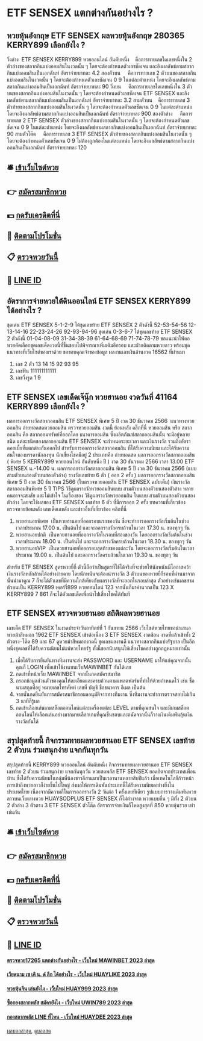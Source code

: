 # ETF SENSEX แตกต่างกันอย่างไร ?
## หวยหุ้นอังกฤษ ETF SENSEX ผลหวยหุ้นอังกฤษ 280365 KERRY899 เลือกยังไง ?
วิ่งล่าง  ETF SENSEX KERRY899 หวยออนไลน์ อันดับหนึ่ง    คือการทายเลขใดเลขหนึ่งใน 2 ตัวล่างของสลากกินแบ่งออมสินในงวดนั้น ๆ โดยจะต้องกำหนดตัวเลขชัดเจน และอิงผลลัพธ์ตามสลากกินแบ่งออมสินเป็นเอกฉันท์ อัตราจ่ายบาทละ 4.2
สองตัวบน     คือการทายเลข 2 ตัวบนของสลากกินแบ่งออมสินในงวดนั้น ๆ โดยจะต้องกำหนดตัวเลขชัดเจน 0 9 ในแต่ละตำแหน่ง โดยจะอิงผลลัพธ์ตามสลากกินแบ่งออมสินเป็นเอกฉันท์ อัตราจ่ายบาทละ 90
วิ่งบน     คือการทายเลขใดเลขหนึ่งใน 3 ตัวบนของสลากกินแบ่งออมสินในงวดนั้น ๆ โดยจะต้องกำหนดตัวเลขชัดเจน ETF SENSEX และอิงผลลัพธ์ตามสลากกินแบ่งออมสินเป็นเอกฉันท์ อัตราจ่ายบาทละ 3.2
สามตัวบน    คือการทายเลข 3 ตัวท้ายของสลากกินแบ่งออมสินในงวดนั้น ๆ โดยจะต้องกำหนดตัวเลขชัดเจน 0 9 ในแต่ละตำแหน่ง โดยจะอิงผลลัพธ์ตามสลากกินแบ่งออมสินเป็นเอกฉันท์ อัตราจ่ายบาทละ 900
สองตัวล่าง     คือการทายเลข 2 ETF SENSEX ตัวล่างของสลากกินแบ่งออมสินในงวดนั้น ๆ โดยจะต้องกำหนดตัวเลขชัดเจน 0 9 ในแต่ละตำแหน่ง โดยจะอิงผลลัพธ์ตามสลากกินแบ่งออมสินเป็นเอกฉันท์ อัตราจ่ายบาทละ 90
สามตัวโต๊ด     คือการทายเลข 3 ETF SENSEX ตัวท้ายของสลากกินแบ่งออมสินในงวดนั้น ๆ โดยจะต้องกำหนดตัวเลขชัดเจน 0 9 ไม่ต้องถูกต้องในแต่ละแหน่ง โดยจะอิงผลลัพธ์ตามสลากกินแบ่งออมสินเป็นเอกฉันท์ อัตราจ่ายบาทละ 120

## 🛎 [เข้าเว็บไซต์หวย](https://bit.ly/3BG5bNw)
## 👉 [สมัครสมาชิกหวย](https://bit.ly/3BG5bNw)
## 💵 [กดรับเครดิตที่นี่](https://bit.ly/3C3mvgS)
## 👑 [ติดตามโปรโมชั่น](https://bit.ly/3C3mvgS)
## 📋 [ตรวจหวยวันนี้](https://bit.ly/3C3mvgS)
## 📱 [LINE ID](https://bit.ly/3C3mvgS)

## อัตราการจ่ายหวยใต้ดินออนไลน์ ETF SENSEX KERRY899 ได้อย่างไร ?
ชุดเด่น ETF SENSEX 5-1-2-9 ได้ชุดเลขท้าย ETF SENSEX 2 ตัวดังนี้
52-53-54-56
12-13-14-16
22-23-24-26
92-93-94-96
ชุดเด่น 0-3-6-7 ได้ชุดเลขท้าย ETF SENSEX 2 ตัวดังนี้
01-04-08-09
31-34-38-39
61-64-68-69
71-74-78-79
ขอแนะนำใฟ้คอหวยคัดเลือกชุดเลขเด็ดงวดนี้ที่ชื่นชอบไปพิจารณาเพิ่มเติมอีกรอบ และฝากติดตามหวยลาว พร้อมชุดแนวทางที่เว็บไซต์ของเราด้วย
ขอขอบคุณเจ้าของข้อมูล
ผลงานเลขเงินล้านงวด 16562 ที่ผ่านมา

1. เลข 2 ตัว 13 14 15 92 93 95
2. เลขฟัน 111111111111
3. เลขวิ่งรูด 1 9

## ETF SENSEX เลขเด็ดเจ๊นุ๊ก หวยฮานอย งวดวันที่ 41164 KERRY899 เลือกยังไง ?
ผลการออกรางวัลสลากออมสิน ETF SENSEX พิเศษ 5 ปี งวด 30 ธันวาคม 2566
 แนวทางหวยออมสิน ถ่ายทอดสดหวยออมสิน ตรวจหวยออมสิน งวดนี้ ย้อนหลัง คลิ๊กที่นี่ 
หวยออมสิน หรือ สลากออมสิน คือ สลากออมทรัพย์ที่ออกโดย ธนาคารออมสิน ซึ่งผลิตภัณฑ์สลากออมสินนั้น จะมีอยู่หลายชนิด แต่ละชนิดของสลากออมสิน ETF SENSEX จะกำหนดระยะเวลา และเงินรางวัล รวมถึงอัตราดอกเบี้ยที่แตกต่างกันออกไป
สำหรับการออกรางวัลสลากออมสิน ที่ได้รับความนิยม และได้รับความสนใจของบรรดานักลงทุน นักเสี่ยงโชคมีอยู่ 2 ประเภทคือ
ถ่ายทอดสด ผลการออกรางวัลสลากออมสิน ( พิเศษ 5 KERRY899 หวยออนไลน์ อันดับหนึ่ง ปี ) งวด 30 ธันวาคม 2566 เวลา 13.00 ETF SENSEX น.-14.00 น.
ผลการออกรางวัลสลากออมสิน พิเศษ 5 ปี งวด 30 ธันวาคม 2566 (แบบ สามตัวบนสองตัวบนสองตัวล่าง)
รางวัลเลขท้าย 6 ตัว ( ออก 2 ครั้ง )
ผลการออกรางวัลสลากออมสิน พิเศษ 5 ปี งวด 30 ธันวาคม 2566 (ใบตรวจหวยออมสิน ETF SENSEX ฉบับเต็ม)
เงินรางวัลสลากออมสินพิเศษ 5 ปี
TIPS วิธีดูผลรางวัลหวยออมสินแบบ สามตัวบนสองตัวบนสองตัวล่าง
หลายคนอาจจะสงสัย และไม่เข้าใจ ในเรื่องของ วิธีดูผลรางวัลหวยออมสิน ในแบบ สามตัวบนสองตัวบนสองตัวล่าง โดยจะใช้ผลของ ETF SENSEX เลขท้าย 6 ตัว ที่มีการออก 2 ครั้ง
บทความที่เกี่ยวข้อง
ตรวจหวยย้อนหลัง เลขเด็ดเลขดัง และข่าวอื่นที่เกี่ยวข้อง คลิกที่นี่
1. หวยฮานอยพิเศษ  เป็นหวยฮานอยที่ออกรอบแรกของวัน ซึ่งจะทำการออกรางวัลเริ่มต้นในช่วงเวลาประมาณ 17.00 น. เป็นต้นไป และจะออกรางวัลครบถ้วนในเวลา 17.30 น. ของทุกๆ วัน
2. หวยฮานอยปกติ  เป็นหวยฮานอยที่ออกรางวัลในรอบที่สองของวัน โดยออกรางวัลเริ่มต้นในช่วงเวลาประมาณ 18.00 น. เป็นต้นไป และจะออกรางวัลครบถ้วนในเวลา 18.30 น. ของทุกๆ วัน
3. หวยฮานอยVIP  เป็นหวยฮานอยที่ออกรอบสุดท้ายของแต่ละวัน โดยจะออกรางวัลเริ่มต้นในเวลาประมาณ 19.00 น. เป็นต้นไป และออกรางวัลครบถ้วนในเวลา 19.30 น. ของทุกๆ วัน

สำหรับ ETF SENSEX สูตรหวยยี่กี่ ตัวนี้ถือว่าเป็นสูตรที่ใช้ได้จริงที่จะช่วยให้นักพนันมีโอกาสคว้าเงินรางวัลหลักล้านได้อย่างง่ายดาย โดยนักพนันจะต้องนำรางวัล 3 ตัวบนของหวยยี่กีรอบที่ผ่านมาจากนั้นนำมาคูณ 7 ก็จะได้ตัวเลขที่มีความใกล้เคียงกับผลรางวัลที่จะออกในรอบล่าสุด ตัวอย่างเช่นเลขสามตัวบนเป็น KERRY899 เคอร์รี่899 หวยออนไลน์ 123 จากนั้นก็มาคำนวณเป็น 123 X KERRY899 7 861 ก็จะได้ตัวเลขเด็ดเพื่อนำไปเสี่ยงโชคได้ทันที

## ETF SENSEX ตรวจหวยฮานอย สถิติผลหวยฮานอย
เลขเด็ด ETF SENSEX ในงวดประจำวันอาทิตย์ที่ 1 กันยายน 2566 เว็บไซต์หวยไทยขอนำเสนอ หวยม้าสีหมอก 1962 ETF SENSEX เข้าต่อเนื่อง 3 ETF SENSEX งวดซ้อน งวดที่แล้วเข้าทั้ง 2 ตัวตรง-โต๊ด 89 และ 67 ดูหวยม้าสีหมอกงวดนี้ ชุดเลขผลงานดี แนวทางสลากกินแบ่งรัฐบาล เป็นอีกหนึ่งชุดเลขที่ได้รับความนิยมไม่แพ้หวยไทยรัฐ ทั้งนี้ขอสนับสนุนให้เสี่ยงโชคอย่างถูกกฎหมายเท่านั้น
1. เมื่อได้รับการยืนยันทางทีมงานจะส่ง PASSWORD และ USERNAME มาให้แก่คุณจากนั้นคุณก็ LOGIN เพื่อเข้าใช้งานบนเว็บMAWINBET กันได้เลย
2. กดเข้าที่หน้าเว็บ MAWINBET จากนั้นกดสมัครสมาชิก
3. กรอกข้อมูลส่วนตัวของคุณให้ละเอียดและครบถ้วนตามแพลตฟอร์มที่ทำให้ด้วยกำหนดไว้ เช่น ชื่อ นามสกุลที่อยู่ หมายเลขโทรศัพท์ เลขที่ บัญชี ชื่อธนาคาร อีเมล เป็นต้น
4. จากนั้นกดยืนยันการสมัครสมาชิกรอผลอนุมัติจากทางทีมงาน ซึ่งทีมงานจะทำการตรวจสอบไม่เกิน 3 นาทีก็รู้ผล
5. กดเข้าเลือกเล่นเกมสล็อตออนไลน์แต่ละเครื่องแต่ละ LEVEL ตามที่คุณสนใจ และมีเกมสล็อตออนไลน์ให้เลือกเล่นอย่างมากมายเลือกเกมที่คุณชื่นชอบและถนัดจากนั้นก็วางเงินเดิมพันลุ้นเงินรางวัลกันได้

## สรุปสุดท้ายนี้ กิจกรรมทายผลหวยฮานอย ETF SENSEX เลขท้าย 2 ตัวบน ร่วมสนุกง่าย แจกกันทุกวัน
สรุปสุดท้ายนี้ KERRY899 หวยออนไลน์ อันดับหนึ่ง กิจกรรมทายผลหวยฮานอย ETF SENSEX เลขท้าย 2 ตัวบน ร่วมสนุกง่าย แจกกันทุกวัน หวยสดพลัส ETF SENSEX ยอดฮิตจากประเทศเพื่อนบ้าน ซึ่งได้รับความนิยมในกลุ่มพี่น้องชาวอีสานมาเป็นเวลานานหลายสิบปีแล้ว เมื่อเทคโนโลยีก้าวหน้า การเข้าถึงหวยลาวก็ง่ายขึ้นไปใหญ่ ส่งผลให้การเดิมพันประเภทนี้ได้รับความนิยมอย่างยิ่งในประเทศไทย เนื่องจากมีความถี่ในการออกรางวัล 2 วันต่อ 1 ครั้งเลยทีเดียว
รูปแบบการวางเดิมพันหวยลาวบนเว็บแทงหวย HUAYSODPLUS ETF SENSEX ก็ไม่ต่างจาก หวยแบบอื่น ๆ มีทั้ง 2 ตัวบน 2 ตัวล่าง 3 ตัวตรง 3 ETF SENSEX ตัวโต๊ด อัตราการจ่ายเงินก็โหดสูงสุดที่ 850 หวยลุ้นรวย เท่า เช่นกัน

## 🛎 [เข้าเว็บไซต์หวย](https://bit.ly/3BG5bNw)
## 👉 [สมัครสมาชิกหวย](https://bit.ly/3BG5bNw)
## 💵 [กดรับเครดิตที่นี่](https://bit.ly/3C3mvgS)
## 👑 [ติดตามโปรโมชั่น](https://bit.ly/3C3mvgS)
## 📋 [ตรวจหวยวันนี้](https://bit.ly/3C3mvgS)
## 📱 [LINE ID](https://bit.ly/3C3mvgS)

#### [ตรวจหวย17265 แตกต่างกันอย่างไร - เว็บใหม่ MAWINBET 2023 ล่าสุด](https://atom.io/themes/ตรวจหวย17265%20แตกต่างกันอย่างไร%20-%20เว็บใหม่%20mawinbet%202023%20ล่าสุด)
#### [เวียดนาม เซ เคิ น. ด์ ลีก ได้อย่างไร - เว็บใหม่ HUAYLIKE 2023 ล่าสุด](https://atom.io/themes/เวียดนาม%20เซ%20เคิ%20น.%20ด์%20ลีก%20ได้อย่างไร%20-%20เว็บใหม่%20huaylike%202023%20ล่าสุด)
#### [หวยหุ้นจีน เล่นยังไง - เว็บใหม่ HUAY999 2023 ล่าสุด](https://atom.io/themes/หวยหุ้นจีน%20เล่นยังไง%20-%20เว็บใหม่%20huay999%202023%20ล่าสุด)
#### [ซื้อกองสลากพลัส สมัครยังไง - เว็บใหม่ UWIN789 2023 ล่าสุด](https://atom.io/themes/ซื้อกองสลากพลัส%20สมัครยังไง%20-%20เว็บใหม่%20uwin789%202023%20ล่าสุด)
#### [กองสลากพลัส LINE ที่ไหน - เว็บใหม่ HUAYDEE 2023 ล่าสุด](https://atom.io/themes/กองสลากพลัส%20line%20ที่ไหน%20-%20เว็บใหม่%20huaydee%202023%20ล่าสุด)

[ผลบอลล่าสุด](https://siamsport.tv "ผลบอลล่าสุด"), [ดูบอลสด](https://siamsport.tv/ดูบอลสด "ดูบอลสด")